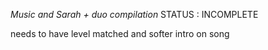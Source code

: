 *Music and Sarah + duo compilation*
STATUS : INCOMPLETE

needs to have level matched and softer intro on song